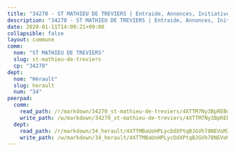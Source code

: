 ```yaml
---
title: "34270 - ST MATHIEU DE TREVIERS | Entraide, Annonces, Initiatives"
description: "34270 - ST MATHIEU DE TREVIERS | Entraide, Annonces, Initiatives"
date: 2020-01-11T14:09:21+09:00
collapsible: false
layout: commune
comm:
  nom: "ST MATHIEU DE TREVIERS"
  slug: st-mathieu-de-treviers
  cp: "34270"
dept:
  nom: "Hérault"
  slug: herault
  num: "34"
peerpad:
  comm:
    read_path: /r/markdown/34270_st-mathieu-de-treviers/4XTTM7Ny3BpREBq7QnyychRdTPUEC829xkgio2N7R7XnVt3QJ
    write_path: /w/markdown/34270_st-mathieu-de-treviers/4XTTM7Ny3BpREBq7QnyychRdTPUEC829xkgio2N7R7XnVt3QJ-K3TgUbrFQJhAvWA4EannVaC6MKJj3x9nv3mE42zZrCKciYddjhymtruyNQagYEmv1ERFfqhyu9iGvnMWKB6FR938ky3VgeFgucpiKqhJKq2XpcaSYjH2iE1r3wpwBG2GTiZe7FeE
  dept:
    read_path: /r/markdown/34_herault/4XTTMBaUoHPLycDdXPtqBJGVh78NEVoMZNyf8Wnh1X5DK6Ew8
    write_path: /w/markdown/34_herault/4XTTMBaUoHPLycDdXPtqBJGVh78NEVoMZNyf8Wnh1X5DK6Ew8-K3TgTd4rzWVX1F82NgGyNepGUxhqCmodCALjxNZeEdBQWQhd1NJYx1gHMW9QBLL6sN41ALXRejLsG2VetgVferfVncrvVCz47dChJvN8ouQLRMdWs4KpxKPeRYR1nspmhzdBqF8J
---
```


